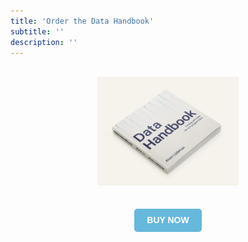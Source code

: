```yaml
---
title: 'Order the Data Handbook'
subtitle: ''
description: ''
---
```

<br>
<div style="text-align: center;"> <!-- Center align everything in this div -->
    <img src="/images/book_visual.png" alt="Book Visual" style="max-width: 45%; height: auto; margin: 0 auto; display: block;">
    <br>
    <div id="sellbtn_product_widget_container" style="margin-top: 20px;">
         <div id="sell-card-preview">
            <style type="text/css">.mbssellwidget-productcard-container,.mbssellwidget-columnpanel-container{display:block;overflow:hidden;background:#fff;border:2px solid #eaedef;padding:30px;max-width:590px;margin:0 auto;box-sizing:content-box;font-family:"Muli",Arial,Helvetica,sans-serif;font-size:14px;line-height:1.5em;font-weight:normal;color:#282828;text-align:left}.mbssellwidget-productcard-covercontainer{display:block;overflow:hidden;width:35%;max-width:185px;float:left;overflow:hidden;margin:0 30px 0 0}.mbssellwidget-productcard-covercontainer img{width:100%;margin:0}@media screen and (max-width:500px){.mbssellwidget-productcard-covercontainer{float:none;width:100%;max-width:none}}.mbssellwidget-productcard-authorcontainer{display:block;overflow:hidden;margin-bottom:20px}.mbssellwidget-productcard-authorcontainer .mbssellwidget-productcard-authorimage{display:block;overflow:hidden;float:left;width:40px;height:40px;border-radius:50%;margin-right:10px}.mbssellwidget-productcard-authorcontainer .mbssellwidget-productcard-authorimage img{width:100%}.mbssellwidget-productcard-authorcontainer .mbssellwidget-productcard-authorname{line-height:40px;overflow:hidden;white-space:nowrap;text-overflow:ellipsis}.mbssellwidget-productcard-bookcontainer{display:block;overflow:hidden}.mbssellwidget-productcard-bookcontainer .mbssellwidget-productcard-booktitle{font-size:1.1em;line-height:1.5em;font-weight:500}.mbssellwidget-productcard-bookcontainer .mbssellwidget-productcard-bookdesc{font-size:.85em;line-height:1.5em;color:#727577}.mbssellwidget-productcard-bookcontainer .mbssellwidget-productcard-bookprice{margin-top:10px;margin-bottom:20px}.mbssellwidget-productcard-bookcontainer .mbssellwidget-productcard-bookprice .mbssellwidget-productcard-bookprice-binding{display:inline;font-size:.8em;text-transform:uppercase;color:#727577}.mbssellwidget-sellbutton{display:inline-block;background:#d91321;color:#fff;border:0 solid #d91321;font-family:"Muli",Arial,Helvetica,sans-serif;font-size:14px;font-weight:700;line-height:1.5em;text-decoration:none;text-transform:uppercase;border-radius:5px;padding:8px 20px;cursor:pointer}.mbssellwidget-sellbutton:hover{background:#c2111d;border:0 solid #d91321;border-color:#c2111d;color:#fff;text-decoration:none}.mbssellwidget-columnpanel-container{max-width:240px}@media screen and (max-width:500px){.mbssellwidget-columnpanel-container{max-width:none}}.mbssellwidget-columnpanel-covercontainer{display:block;overflow:hidden;overflow:hidden;margin:0 0 20px 0;width:100%}.mbssellwidget-columnpanel-covercontainer img{width:100%;max-height:400px;margin:0}</style>
            <div id="sell-card342686">
                  <div id="sellbtn_buy-button342686"><a id="btn_button342686" class="mbssellwidget-sellbutton" href="https://www.mijnbestseller.nl/books/342686" style="background: rgb(102, 184, 220);">Buy now</a></div>
            </div>
         </div>
      </div>
    </div>
</div>

<br>
<br>
<br>
<br>
